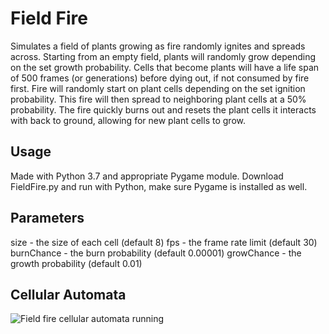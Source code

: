# Field Fire
Simulates a field of plants growing as fire randomly ignites and spreads across. Starting from an empty field, plants will 
randomly grow depending on the set growth probability. Cells that become plants will have a life 
span of 500 frames (or generations) before dying out, if not consumed by fire first. Fire will 
randomly start on plant cells depending on the set ignition probability. This fire will then spread 
to neighboring plant cells at a 50% probability. The fire quickly burns out and resets the plant 
cells it interacts with back to ground, allowing for new plant cells to grow.

## Usage
Made with Python 3.7 and appropriate Pygame module. Download FieldFire.py and run with Python, make sure Pygame is installed as well.

## Parameters
size - the size of each cell (default 8)
fps - the frame rate limit (default 30)
burnChance - the burn probability (default 0.00001)
growChance - the growth probability (default 0.01)

## Cellular Automata
![Field fire cellular automata running](running.gif?raw=true)
